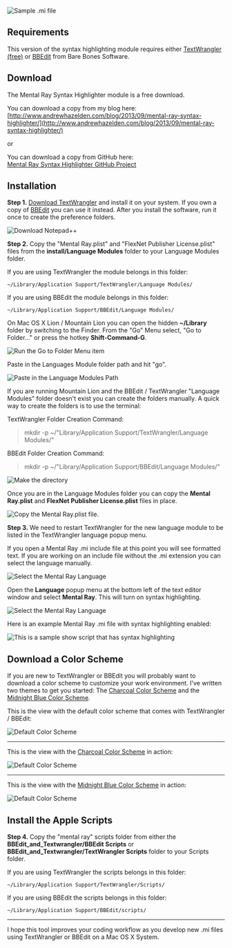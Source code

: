 ![Sample .mi file](screenshots/tw_mental_ray_syntax_highlighter.png)

## Requirements ##

This version of the syntax highlighting module requires either [TextWrangler (free)](http://www.barebones.com/products/textwrangler/) or [BBEdit](http://www.barebones.com/products/bbedit/) from Bare Bones Software.

## Download ##

The Mental Ray Syntax Highlighter module is a free download.

You can download a copy from my blog here:  
[http://www.andrewhazelden.com/blog/2013/09/mental-ray-syntax-highlighter/](http://www.andrewhazelden.com/blog/2013/09/mental-ray-syntax-highlighter/)

or

You can download a copy from GitHub here:  
[Mental Ray Syntax Highlighter GitHub Project](https://github.com/AndrewHazelden/Mental_Ray_Syntax_Highlighter/releases)


## Installation ##

**Step 1.**  [Download TextWrangler](http://www.barebones.com/products/textwrangler/) and install it on your system. If you own a copy of [BBEdit](http://www.barebones.com/products/bbedit/) you can use it instead. After you install the software, run it once to create the preference folders.

![Download Notepad++](screenshots/download_text_wrangler.png)

**Step 2.**  Copy the "Mental Ray.plist" and  "FlexNet Publisher License.plist" files from the **install/Language Modules** folder to your Language Modules folder.

If you are using TextWrangler the module belongs in this folder:  

    ~/Library/Application Support/TextWrangler/Language Modules/

If you are using BBEdit the module belongs in this folder:  

    ~/Library/Application Support/BBEdit/Language Modules/

On Mac OS X Lion / Mountain Lion you can open the hidden **~/Library** folder by switching to the Finder. From the "Go" Menu select, "Go to Folder..." or press the hotkey **Shift-Command-G**.

![Run the Go to Folder Menu item](screenshots/go-to-folder.png)

Paste in the Languages Module folder path and hit "go".

![Paste in the Language Modules Path](screenshots/go-to-app-support.png)

If you are running Mountain Lion and the BBEdit / TextWrangler "Language Modules" folder doesn't exist you can create the folders manually. A quick way to create the folders is to use the terminal:

TextWrangler Folder Creation Command:  

> mkdir -p ~/"Library/Application Support/TextWrangler/Language Modules/"

BBEdit Folder Creation Command:  

> mkdir -p ~/"Library/Application Support/BBEdit/Language Modules/"

![Make the directory](screenshots/make_the_folder.png)

Once you are in the Language Modules folder you can copy the **Mental Ray.plist** and **FlexNet Publisher License.plist** files in place.

![Copy the Mental Ray.plist file.](screenshots/copy-plist-to-folder.png)

**Step 3.**  We need to restart TextWrangler for the new language module to be listed in the TextWrangler language popup menu.

If you open a Mental Ray .mi include file at this point you will see formatted text. If you are working on an include file without the .mi extension you can select the language manually.

![Select the Mental Ray Language](screenshots/no-syntax-hightlighting.png)

Open the **Language** popup menu at the bottom left of the text editor window and select **Mental Ray**. This will turn on syntax highlighting.

![Select the Mental Ray Language](screenshots/choose-the-language.png)


Here is an example Mental Ray .mi file with syntax highlighting enabled:

![This is a sample show script that has syntax highlighting](screenshots/textwrangler_syntax_hightlighting_enabled.png)

## Download a Color Scheme ##

If you are new to TextWrangler or BBEdit you will probably want to download a color scheme to customize your work environment. I've written two themes to get you started: The [Charcoal Color Scheme](http://www.andrewhazelden.com/blog/2012/09/charcoal-color-scheme-for-textwrangler-and-bbedit/) and the [Midnight Blue Color Scheme](http://www.andrewhazelden.com/blog/2012/06/midnight-blue-color-scheme-for-textwrangler-and-bbedit/).

This is the view with the default color scheme that comes with TextWrangler / BBEdit:  

![Default Color Scheme](screenshots/default_formatting.png)

* * *

This is the view with the [Charcoal Color Scheme](http://www.andrewhazelden.com/blog/2012/09/charcoal-color-scheme-for-textwrangler-and-bbedit/) in action:  

![Default Color Scheme](screenshots/charcoal_formatting.png)

* * *

This is the view with the  [Midnight Blue Color Scheme](http://www.andrewhazelden.com/blog/2012/06/midnight-blue-color-scheme-for-textwrangler-and-bbedit/) in action:  

![Default Color Scheme](screenshots/midnight_blue_formatted.png)

## Install the Apple Scripts ##

**Step 4.**  Copy the "mental ray" scripts folder from either the **BBEdit_and_Textwrangler/BBEdit Scripts** or **BBEdit_and_Textwrangler/TextWrangler Scripts** folder to your Scripts folder.

If you are using TextWrangler the scripts belongs in this folder:  

    ~/Library/Application Support/TextWrangler/Scripts/

If you are using BBEdit the scripts belongs in this folder:  

    ~/Library/Application Support/BBEdit/scripts/

* * *

I hope this tool improves your coding workflow as you develop new .mi files using TextWrangler or BBEdit on a Mac OS X System.
